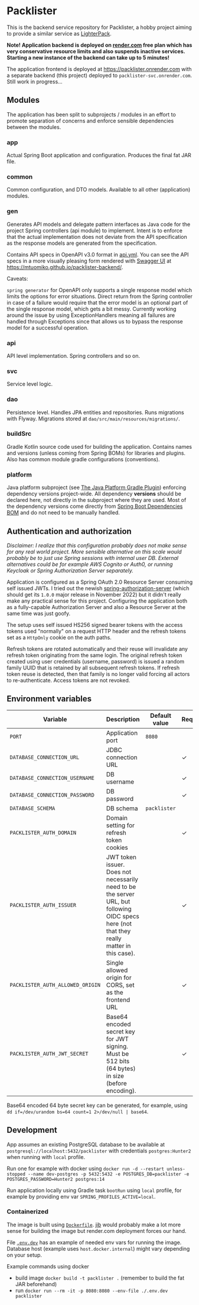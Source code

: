 # Packlister

This is the backend service repository for Packlister, a hobby project aiming to provide a similar service
as [LighterPack](https://lighterpack.com/).

**Note! Application backend is deployed on [render.com](https://render.com/) free plan which has very conservative
resource limits and also suspends inactive services. Starting a new instance of the backend can take up to 5 minutes!**

The application frontend is deployed at https://packlister.onrender.com with a separate backend (this project) deployed
to `packlister-svc.onrender.com`. Still work in progress...

## Modules

The application has been split to subprojects / modules in an effort to promote separation of concerns and enforce
sensible dependencies between the modules.

### app

Actual Spring Boot application and configuration. Produces the final fat JAR file.

### common

Common configuration, and DTO models. Available to all other (application) modules.

### gen

Generates API models and delegate pattern interfaces as Java code for the project Spring controllers (api module) to
implement. Intent is to enforce that the actual implementation does not deviate from the API specification as the
response models are generated from the specification.

Contains API specs in OpenAPI v3.0 format in [api.yml](/gen/api.yml). You can see the API specs in a more visually
pleasing form rendered with [Swagger UI](https://github.com/swagger-api/swagger-ui)
at https://mtuomiko.github.io/packlister-backend/.

Caveats:

`spring generator` for OpenAPI only supports a single response model which limits the options for error situations.
Direct return from the Spring controller in case of a failure would require that the error model is an optional part of
the single response model, which gets a bit messy. Currently working around the issue by using ExceptionHandlers meaning
all failures are handled through Exceptions since that allows us to bypass the response model for a successful
operation.

### api

API level implementation. Spring controllers and so on.

### svc

Service level logic.

### dao

Persistence level. Handles JPA entities and repositories. Runs migrations with Flyway. Migrations stored
at `dao/src/main/resources/migrations/`.

### buildSrc

Gradle Kotlin source code used for building the application. Contains names and versions (unless coming from Spring
BOMs) for libraries and plugins. Also has common module gradle configurations (conventions).

### platform

Java platform subproject (see
[The Java Platform Gradle Plugin](https://docs.gradle.org/current/userguide/java_platform_plugin.html)) enforcing
dependency versions project-wide. All dependency **versions** should be declared here, not directly in the subproject
where they are used. Most of the dependency versions come directly
from [Spring Boot Dependencies BOM](https://mvnrepository.com/artifact/org.springframework.boot/spring-boot-dependencies)
and do not need to be manually handled.

## Authentication and authorization

*Disclaimer: I realize that this configuration probably does not make sense for any real world project. More sensible
alternative on this scale would probably be to just use Spring sessions with internal user DB. External alternatives
could be for example AWS Cognito or Auth0, or running Keycloak or Spring Authorization Server separately.*

Application is configured as a Spring OAuth 2.0 Resource Server consuming self issued JWTs. I tried out the
newish [spring-authorization-server](https://github.com/spring-projects/spring-authorization-server) (which should get
its `1.0.0` major release in November 2022) but it didn't really make any practical sense for this project. Configuring
the application both as a fully-capable Authorization Server and also a Resource Server at the same time was just goofy.

The setup uses self issued HS256 signed bearer tokens with the access tokens used "normally" on a request HTTP header
and the refresh tokens set as a `HttpOnly` cookie on the auth paths.

Refresh tokens are rotated automatically and their reuse will invalidate any refresh token originating from the same
login. The original refresh token created using user credentials (username, password) is issued a random family UUID
that is retained by all subsequent refresh tokens. If refresh token reuse is detected, then that family is no longer
valid forcing all actors to re-authenticate. Access tokens are not revoked.

## Environment variables

| Variable                         | Description                                                                                                                                 | Default value | Required | Example                                                        |
|----------------------------------|---------------------------------------------------------------------------------------------------------------------------------------------|---------------|----------|----------------------------------------------------------------|
| `PORT`                           | Application port                                                                                                                            | `8080`        |          |                                                                |
| `DATABASE_CONNECTION_URL`        | JDBC connection URL                                                                                                                         |               | ✓        | `jdbc:postgresql://host.docker.internal:5432/packlister`       |
| `DATABASE_CONNECTION_USERNAME`   | DB username                                                                                                                                 |               | ✓        | `postgres`                                                     |
| `DATABASE_CONNECTION_PASSWORD`   | DB password                                                                                                                                 |               | ✓        | `Hunter2`                                                      |
| `DATABASE_SCHEMA`                | DB schema                                                                                                                                   | `packlister`  |          |                                                                |
| `PACKLISTER_AUTH_DOMAIN`         | Domain setting for refresh token cookies                                                                                                    |               | ✓        | `localhost`, `packlister-svc.onrender.com`                     |
| `PACKLISTER_AUTH_ISSUER`         | JWT token issuer. Does not necessarily need to be the server URL, but following OIDC specs here (not that they really matter in this case). |               | ✓        | `http://localhost:8080`, `https://packlister-svc.onrender.com` |
| `PACKLISTER_AUTH_ALLOWED_ORIGIN` | Single allowed origin for CORS, set as the frontend URL                                                                                     |               | ✓        | `http://localhost:3003`, `https://packlister.onrender.com`     |
| `PACKLISTER_AUTH_JWT_SECRET`     | Base64 encoded secret key for JWT signing. Must be 512 bits (64 bytes) in size (before encoding).                                           |               | ✓        |                                                                |

Base64 encoded 64 byte secret key can be generated, for
example, using `dd if=/dev/urandom bs=64 count=1 2>/dev/null | base64`.

## Development

App assumes an existing PostgreSQL database to be available at `postgresql://localhost:5432/packlister` with
credentials `postgres:Hunter2` when running with `local` profile.

Run one for example with docker
using `docker run -d --restart unless-stopped --name dev-postgres -p 5432:5432 -e POSTGRES_DB=packlister -e POSTGRES_PASSWORD=Hunter2 postgres:14`

Run application locally using Gradle task `bootRun` using `local` profile, for example by providing env
var `SPRING_PROFILES_ACTIVE=local`.

### Containerized

The image is built using [`Dockerfile`](Dockerfile). [jib](https://github.com/GoogleContainerTools/jib) would probably
make a lot more sense for building the image but render.com deployment forces our hand.

File [`.env.dev`](.env.dev) has an example of needed env vars for running the image. Database host (example
uses `host.docker.internal`) might vary depending on your setup.

Example commands using docker

* build image `docker build -t packlister .` (remember to build the fat JAR beforehand)
* run `docker run --rm -it -p 8080:8080 --env-file ./.env.dev packlister`
